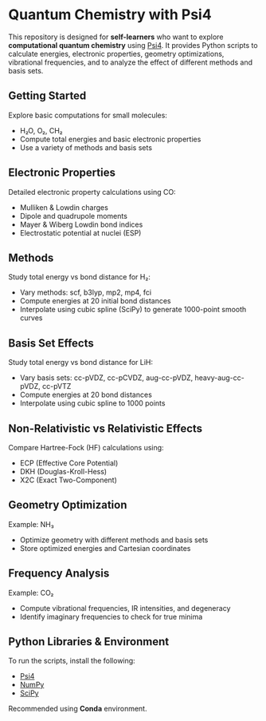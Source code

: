 # Quantum Chemistry with Psi4

This repository is designed for **self-learners** who want to explore **computational quantum chemistry** using [Psi4](https://www.psicode.org). It provides Python scripts to calculate energies, electronic properties, geometry optimizations, vibrational frequencies, and to analyze the effect of different methods and basis sets.

## Getting Started
Explore basic computations for small molecules:
- H₂O, O₂, CH₂
- Compute total energies and basic electronic properties
- Use a variety of methods and basis sets

## Electronic Properties
Detailed electronic property calculations using CO:
- Mulliken & Lowdin charges
- Dipole and quadrupole moments
- Mayer & Wiberg Lowdin bond indices
- Electrostatic potential at nuclei (ESP)

## Methods
Study total energy vs bond distance for H₂:
- Vary methods: scf, b3lyp, mp2, mp4, fci
- Compute energies at 20 initial bond distances
- Interpolate using cubic spline (SciPy) to generate 1000-point smooth curves

## Basis Set Effects
Study total energy vs bond distance for LiH:
- Vary basis sets: cc-pVDZ, cc-pCVDZ, aug-cc-pVDZ, heavy-aug-cc-pVDZ, cc-pVTZ
- Compute energies at 20 bond distances
- Interpolate using cubic spline to 1000 points

## Non-Relativistic vs Relativistic Effects
Compare Hartree-Fock (HF) calculations using:
- ECP (Effective Core Potential)
- DKH (Douglas-Kroll-Hess)
- X2C (Exact Two-Component)

## Geometry Optimization
Example: NH₃
- Optimize geometry with different methods and basis sets
- Store optimized energies and Cartesian coordinates

## Frequency Analysis
Example: CO₂
- Compute vibrational frequencies, IR intensities, and degeneracy
- Identify imaginary frequencies to check for true minima

## Python Libraries & Environment

To run the scripts, install the following:

- [Psi4](https://psicode.org)
- [NumPy](https://numpy.org)
- [SciPy](https://scipy.org)

Recommended using **Conda** environment.